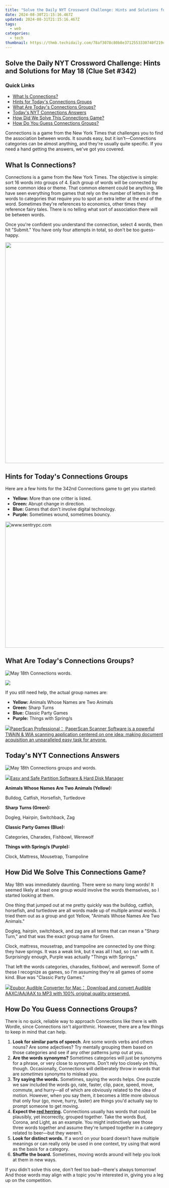 ```yaml
---
title: "Solve the Daily NYT Crossword Challenge: Hints and Solutions for May 18 (Clue Set #342)"
date: 2024-08-30T21:15:16.467Z
updated: 2024-08-31T21:15:16.467Z
tags:
  - web
categories:
  - tech
thumbnail: https://thmb.techidaily.com/78af3078c80b8e3712553330740f219cdae8af451a75522402de746ab069fea1.jpg
---
```


## Solve the Daily NYT Crossword Challenge: Hints and Solutions for May 18 (Clue Set #342)

### Quick Links

* [What Is Connections?](https://digital-screen-recording.techidaily.com/discover-the-most-reliable-android-apps-to-replay-your-favorite-ps2-games/)
* [Hints for Today's Connections Groups](https://android-pokemon-go.techidaily.com/ipogo-will-be-the-new-ispoofer-on-oneplus-ace-2v-drfone-by-drfone-virtual-android/)
* [What Are Today's Connections Groups?](https://screen-recording.techidaily.com/updated-live-broadcasters-dilemma-which-tool-triumphs-obs-or-streamlabs-for-2024/)
* [Today's NYT Connections Answers](https://screen-mirroring-recording.techidaily.com/in-2024-capturing-live-discussions-iphoneandroids-screen-recording/)
* [How Did We Solve This Connections Game?](https://extra-tips.techidaily.com/from-ground-to-greatness-photos-on-a-stretch/)
* [How Do You Guess Connections Groups?](https://ai-video-apps.techidaily.com/new-2024-approved-video-editing-pro-unlock-awesome-visuals-in-minutes/)

 Connections is a game from the New York Times that challenges you to find the association between words. It sounds easy, but it isn't—Connections categories can be almost anything, and they're usually quite specific. If you need a hand getting the answers, we've got you covered.

##  What Is Connections?

 Connections is a game from the New York Times. The objective is simple: sort 16 words into groups of 4\. Each group of words will be connected by some common idea or theme. That common element could be anything. We have seen everything from games that rely on the number of letters in the words to categories that require you to spot an extra letter at the end of the word. Sometimes they're references to economics, other times they reference fairy tales. There is no telling what sort of association there will be between words.

 Once you're confident you understand the connection, select 4 words, then hit "Submit." You have only four attempts in total, so don't be too guess-happy.

<!-- affiliate ads begin -->
<a href="https://unicoeye.pxf.io/c/5597632/2084396/18498" target="_top" id="2084396"><img src="//a.impactradius-go.com/display-ad/18498-2084396" border="0" alt="" width="1920" height="700"/></a><img height="0" width="0" src="https://imp.pxf.io/i/5597632/2084396/18498" style="position:absolute;visibility:hidden;" border="0" />
<!-- affiliate ads end -->
##  Hints for Today's Connections Groups

 Here are a few hints for the 342nd Connections game to get you started:

* **Yellow:** More than one critter is listed.
* **Green:** Abrupt change in direction.
* **Blue:** Games that don't involve digital technology.
* **Purple:** Sometimes wound, sometimes bouncy.

<!-- affiliate ads begin -->
<a href="https://sentrypc.7eer.net/c/5597632/398453/3022" target="_top" id="398453"><img src="//a.impactradius-go.com/display-ad/3022-398453" border="0" alt="www.sentrypc.com" width="580" height="400"/></a><img height="0" width="0" src="https://sentrypc.7eer.net/i/5597632/398453/3022" style="position:absolute;visibility:hidden;" border="0" />
<!-- affiliate ads end -->
##  What Are Today's Connections Groups?

![May 18th Connections words.](https://static1.howtogeekimages.com/wordpress/wp-content/uploads/2024/05/may-18th-connections.png) 

<!-- affiliate ads begin -->
<a href="https://store.nero.com/order/checkout.php?PRODS=42296740&QTY=1&AFFILIATE=108875&CART=1"><img src="https://www.nero.com/nero-com-wAssets/img/banners/2023/biu/Nero_BackItUp_Screen_2.webp" border="0"></a>
<!-- affiliate ads end -->
 If you still need help, the actual group names are:

* **Yellow:** Animals Whose Names are Two Animals
* **Green:** Sharp Turns
* **Blue:** Classic Party Games
* **Purple:** Things with Spring/s

<!-- affiliate ads begin -->
<a href="https://secure.2checkout.com/order/checkout.php?PRODS=37540879&QTY=1&AFFILIATE=108875&CART=1"><img src="https://paperscan.orpalis.com/img/content/You_prefer_to_use.png" border="0">PaperScan Professional： PaperScan Scanner Software is a powerful TWAIN & WIA scanning application centered on one idea: making document acquisition an unparalleled easy task for anyone.</a>
<!-- affiliate ads end -->
##  Today's NYT Connections Answers

![May 18th Connections groups and words.](https://static1.howtogeekimages.com/wordpress/wp-content/uploads/2024/05/may-18th-connections-filled.png) 

<!-- affiliate ads begin -->
<a href="https://secure.2checkout.com/order/checkout.php?PRODS=22741618&QTY=1&AFFILIATE=108875&CART=1"><img src="https://www.diskpart.com/resource/images/index/dp-index-img-banner-people@2x.png" border="0">Easy and Safe Partition Software & Hard Disk Manager</a>
<!-- affiliate ads end -->
**Animals Whose Names Are Two Animals (Yellow):** 

 Bulldog, Catfish, Horsefish, Turtledove

**Sharp Turns (Green):** 

 Dogleg, Hairpin, Switchback, Zag

**Classic Party Games (Blue):** 

 Categories, Charades, Fishbowl, Werewolf

**Things with Spring/s (Purple):** 

 Clock, Mattress, Mousetrap, Trampoline

##  How Did We Solve This Connections Game?

 May 18th was immediately daunting. There were so many long words! It seemed likely at least one group would involve the words themselves, so I started looking at them.

 One thing that jumped out at me pretty quickly was the bulldog, catfish, horsefish, and turtledove are all words made up of multiple animal words. I tried them out as a group and got Yellow, "Animals Whose Names Are Two Animals."

 Dogleg, hairpin, switchback, and zag are all terms that can mean a "Sharp Turn," and that was the exact group name for Green.

 Clock, mattress, mousetrap, and trampoline are connected by one thing: they have springs. It was a weak link, but it was all I had, so I ran with it. Surprisingly enough, Purple was actually "Things with Springs."

 That left the words categories, charades, fishbowl, and werewolf. Some of these I recognize as games, so I'm assuming they're all games of some kind. Blue was "Classic Party Games."

<!-- affiliate ads begin -->
<a href="https://secure.2checkout.com/order/checkout.php?PRODS=4713565&QTY=1&AFFILIATE=108875&CART=1"><img src="https://www.epubor.com/images/uppic/audible-converter-interface.png" border="0">Epubor Audible Converter for Mac： Download and convert Audible AAXC/AA/AAX to MP3 with 100% original quality preserved.</a>
<!-- affiliate ads end -->
##  How Do You Guess Connections Groups?

 There is no quick, reliable way to approach Connections like there is with Wordle, since Connections isn't algorithmic. However, there are a few things to keep in mind that can help.

1. **Look for similar parts of speech**. Are some words verbs and others nouns? Are some adjectives? Try mentally grouping them based on those categories and see if any other patterns jump out at you.
2. **Are the words synonyms?** Sometimes categories will just be synonyms for a phrase, or very close to synonyms. Don't rely too closely on this, though. Occasionally, Connections will deliberately throw in words that are _sometimes_ synonyms to mislead you.
3. **Try saying the words.** Sometimes, saying the words helps. One puzzle we saw included the words go, rate, faster, clip, pace, speed, move, commute, and hurry—all of which are obviously related to the idea of motion. However, when you say them, it becomes a little more obvious that only four (go, move, hurry, faster) are things you'd actually say to prompt someone to get moving.
4. **Expect the [red herring](https://www.merriam-webster.com/dictionary/red%20herring).** Connections usually has words that could be plausibly, yet incorrectly, grouped together. Take the words Bud, Corona, and Light, as an example. You might instinctively see those three words together and assume they're lumped together in a category related to beer—but they weren't.
5. **Look for distinct words.** If a word on your board doesn't have multiple meanings or can really only be used in one context, try using that word as the basis for a category.
6. **Shuffle the board.** Sometimes, moving words around will help you look at them in new ways.

 If you didn't solve this one, don't feel too bad—there's always tomorrow! And those words may align with a topic you're interested in, giving you a leg up on the competition.

<ins class="adsbygoogle"
     style="display:block"
     data-ad-format="autorelaxed"
     data-ad-client="ca-pub-7571918770474297"
     data-ad-slot="1223367746"></ins>



<ins class="adsbygoogle"
     style="display:block"
     data-ad-client="ca-pub-7571918770474297"
     data-ad-slot="8358498916"
     data-ad-format="auto"
     data-full-width-responsive="true"></ins>


